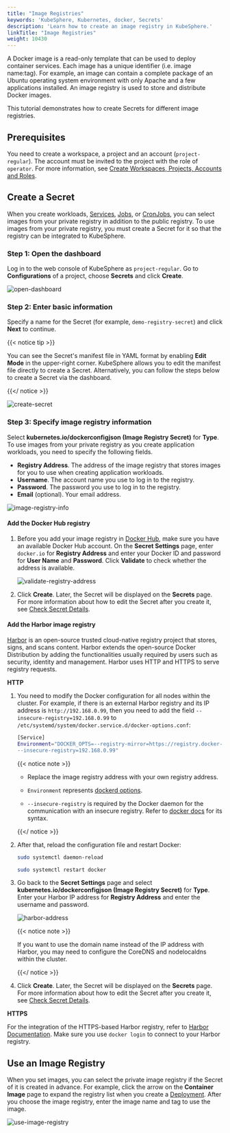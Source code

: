 ```yaml
---
title: "Image Registries"
keywords: 'KubeSphere, Kubernetes, docker, Secrets'
description: 'Learn how to create an image registry in KubeSphere.'
linkTitle: "Image Registries"
weight: 10430
---
```


A Docker image is a read-only template that can be used to deploy container services. Each image has a unique identifier (i.e. image name:tag). For example, an image can contain a complete package of an Ubuntu operating system environment with only Apache and a few applications installed. An image registry is used to store and distribute Docker images.

This tutorial demonstrates how to create Secrets for different image registries.

## Prerequisites

You need to create a workspace, a project and an account (`project-regular`). The account must be invited to the project with the role of `operator`. For more information, see [Create Workspaces, Projects, Accounts and Roles](../../../quick-start/create-workspace-and-project/).

## Create a Secret

When you create workloads, [Services](../../../project-user-guide/application-workloads/services/), [Jobs](../../../project-user-guide/application-workloads/jobs/), or [CronJobs](../../../project-user-guide/application-workloads/cronjobs/), you can select images from your private registry in addition to the public registry. To use images from your private registry, you must create a Secret for it so that the registry can be integrated to KubeSphere.

### Step 1: Open the dashboard

Log in to the web console of KubeSphere as `project-regular`. Go to **Configurations** of a project, choose **Secrets** and click **Create**.

![open-dashboard](/images/docs/project-user-guide/configurations/image-registries/open-dashboard.png)

### Step 2: Enter basic information

Specify a name for the Secret (for example, `demo-registry-secret`) and click **Next** to continue.

{{< notice tip >}}

You can see the Secret's manifest file in YAML format by enabling **Edit Mode** in the upper-right corner. KubeSphere allows you to edit the manifest file directly to create a Secret. Alternatively, you can follow the steps below to create a Secret via the dashboard.

{{</ notice >}} 

![create-secret](/images/docs/project-user-guide/configurations/image-registries/create-secret.png)

### Step 3: Specify image registry information

Select **kubernetes.io/dockerconfigjson (Image Registry Secret)** for **Type**. To use images from your private registry as you create application workloads, you need to specify the following fields.

- **Registry Address**. The address of the image registry that stores images for you to use when creating application workloads.
- **Username**. The account name you use to log in to the registry.
- **Password**. The password you use to log in to the registry.
- **Email** (optional). Your email address.

![image-registry-info](/images/docs/project-user-guide/configurations/image-registries/image-registry-info.png)

#### Add the Docker Hub registry

1. Before you add your image registry in [Docker Hub](https://hub.docker.com/), make sure you have an available Docker Hub account. On the **Secret Settings** page, enter `docker.io` for **Registry Address** and enter your Docker ID and password for **User Name** and **Password**. Click **Validate** to check whether the address is available. 

   ![validate-registry-address](/images/docs/project-user-guide/configurations/image-registries/validate-registry-address.png)

2. Click **Create**. Later, the Secret will be displayed on the **Secrets** page. For more information about how to edit the Secret after you create it, see [Check Secret Details](../../../project-user-guide/configuration/secrets/#check-secret-details).

#### Add the Harbor image registry

[Harbor](https://goharbor.io/) is an open-source trusted cloud-native registry project that stores, signs, and scans content. Harbor extends the open-source Docker Distribution by adding the functionalities usually required by users such as security, identity and management. Harbor uses HTTP and HTTPS to serve registry requests.

**HTTP**

1. You need to modify the Docker configuration for all nodes within the cluster. For example, if there is an external Harbor registry and its IP address is `http://192.168.0.99`, then you need to add the field `--insecure-registry=192.168.0.99` to `/etc/systemd/system/docker.service.d/docker-options.conf`:

   ```bash
   [Service]
   Environment="DOCKER_OPTS=--registry-mirror=https://registry.docker-cn.com --insecure-registry=10.233.0.0/18 --data-root=/var/lib/docker --log-opt max-size=50m --log-opt max-file=5 \
   --insecure-registry=192.168.0.99"
   ```

   {{< notice note >}} 

   - Replace the image registry address with your own registry address.

   - `Environment` represents [dockerd options](https://docs.docker.com/engine/reference/commandline/dockerd/).

   - `--insecure-registry` is required by the Docker daemon for the communication with an insecure registry. Refer to [docker docs](https://docs.docker.com/engine/reference/commandline/dockerd/#insecure-registries) for its syntax.

   {{</ notice >}}

2. After that, reload the configuration file and restart Docker:

   ```bash
   sudo systemctl daemon-reload
   ```

   ```bash
   sudo systemctl restart docker
   ```

3. Go back to the **Secret Settings** page and select **kubernetes.io/dockerconfigjson (Image Registry Secret)** for **Type**. Enter your Harbor IP address for **Registry Address** and enter the username and password.

   ![harbor-address](/images/docs/project-user-guide/configurations/image-registries/harbor-address.png)

   {{< notice note >}} 

   If you want to use the domain name instead of the IP address with Harbor, you may need to configure the CoreDNS and nodelocaldns within the cluster.

   {{</ notice >}} 
   
4. Click **Create**. Later, the Secret will be displayed on the **Secrets** page. For more information about how to edit the Secret after you create it, see [Check Secret Details](../../../project-user-guide/configuration/secrets/#check-secret-details).

**HTTPS**

For the integration of the HTTPS-based Harbor registry, refer to [Harbor Documentation](https://goharbor.io/docs/1.10/install-config/configure-https/). Make sure you use `docker login` to connect to your Harbor registry.

## Use an Image Registry

When you set images, you can select the private image registry if the Secret of it is created in advance. For example, click the arrow on the **Container Image** page to expand the registry list when you create a [Deployment](../../../project-user-guide/application-workloads/deployments/). After you choose the image registry, enter the image name and tag to use the image.

![use-image-registry](/images/docs/project-user-guide/configurations/image-registries/use-image-registry.png)